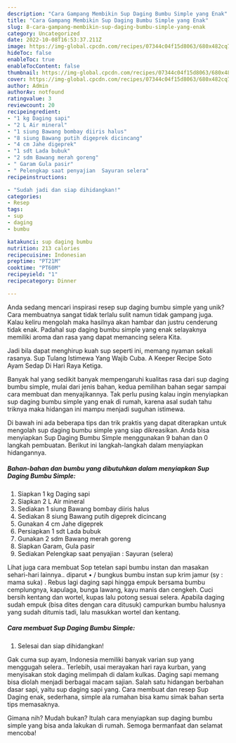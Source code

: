 ```yaml
---
description: "Cara Gampang Membikin Sup Daging Bumbu Simple yang Enak"
title: "Cara Gampang Membikin Sup Daging Bumbu Simple yang Enak"
slug: 8-cara-gampang-membikin-sup-daging-bumbu-simple-yang-enak
category: Uncategorized
date: 2022-10-08T16:53:37.211Z
image: https://img-global.cpcdn.com/recipes/07344c04f15d8063/680x482cq70/sup-daging-bumbu-simple-foto-resep-utama.jpg
hideToc: false
enableToc: true
enableTocContent: false
thumbnail: https://img-global.cpcdn.com/recipes/07344c04f15d8063/680x482cq70/sup-daging-bumbu-simple-foto-resep-utama.jpg
cover: https://img-global.cpcdn.com/recipes/07344c04f15d8063/680x482cq70/sup-daging-bumbu-simple-foto-resep-utama.jpg
author: Admin
authorAv: notfound
ratingvalue: 3
reviewcount: 20
recipeingredient:
- "1 kg Daging sapi"
- "2 L Air mineral"
- "1 siung Bawang bombay diiris halus"
- "8 siung Bawang putih digeprek dicincang"
- "4 cm Jahe digeprek"
- "1 sdt Lada bubuk"
- "2 sdm Bawang merah goreng"
- " Garam Gula pasir"
- " Pelengkap saat penyajian  Sayuran selera"
recipeinstructions:

- "Sudah jadi dan siap dihidangkan!"
categories:
- Resep
tags:
- sup
- daging
- bumbu

katakunci: sup daging bumbu 
nutrition: 213 calories
recipecuisine: Indonesian
preptime: "PT21M"
cooktime: "PT60M"
recipeyield: "1"
recipecategory: Dinner

---
```





Anda sedang mencari inspirasi resep sup daging bumbu simple yang unik? Cara membuatnya sangat tidak terlalu sulit namun tidak gampang juga. Kalau keliru mengolah maka hasilnya akan hambar dan justru cenderung tidak enak. Padahal sup daging bumbu simple yang enak selayaknya memiliki aroma dan rasa yang dapat memancing selera Kita.





Jadi bila dapat menghirup kuah sup seperti ini, memang nyaman sekali rasanya. Sup Tulang Istimewa Yang Wajib Cuba. A Keeper Recipe Soto Ayam Sedap Di Hari Raya Ketiga.

Banyak hal yang sedikit banyak mempengaruhi kualitas rasa dari sup daging bumbu simple, mulai dari jenis bahan, kedua pemilihan bahan segar sampai cara membuat dan menyajikannya. Tak perlu pusing kalau ingin menyiapkan sup daging bumbu simple yang enak di rumah, karena asal sudah tahu triknya maka hidangan ini mampu menjadi suguhan istimewa.






Di bawah ini ada beberapa tips dan trik praktis yang dapat diterapkan untuk mengolah sup daging bumbu simple yang siap dikreasikan. Anda bisa menyiapkan Sup Daging Bumbu Simple menggunakan 9 bahan dan 0 langkah pembuatan. Berikut ini langkah-langkah dalam menyiapkan hidangannya.

<!--inarticleads1-->

##### Bahan-bahan dan bumbu yang dibutuhkan dalam menyiapkan Sup Daging Bumbu Simple:

1. Siapkan 1 kg Daging sapi
1. Siapkan 2 L Air mineral
1. Sediakan 1 siung Bawang bombay diiris halus
1. Sediakan 8 siung Bawang putih digeprek dicincang
1. Gunakan 4 cm Jahe digeprek
1. Persiapkan 1 sdt Lada bubuk
1. Gunakan 2 sdm Bawang merah goreng
1. Siapkan  Garam, Gula pasir
1. Sediakan  Pelengkap saat penyajian : Sayuran (selera)


Lihat juga cara membuat Sop tetelan sapi bumbu instan dan masakan sehari-hari lainnya.. diparut • / bungkus bumbu instan sup krim jamur (sy : mama suka) . Rebus lagi daging sapi hingga empuk bersama bumbu cemplungnya, kapulaga, bunga lawang, kayu manis dan cengkeh. Cuci bersih kentang dan wortel, kupas lalu potong sesuai selera. Apabila daging sudah empuk (bisa dites dengan cara ditusuk) campurkan bumbu halusnya yang sudah ditumis tadi, lalu masukkan wortel dan kentang. 

<!--inarticleads2-->

##### Cara membuat Sup Daging Bumbu Simple:


1. Selesai dan siap dihidangkan!

Gak cuma sup ayam, Indonesia memiliki banyak varian sup yang menggugah selera.. Terlebih, usai merayakan hari raya kurban, yang menyisakan stok daging melimpah di dalam kulkas. Daging sapi memang bisa diolah menjadi berbagai macam sajian. Salah satu hidangan berbahan dasar sapi, yaitu sup daging sapi yang. Cara membuat dan resep Sup Daging enak, sederhana, simple ala rumahan bisa kamu simak bahan serta tips memasaknya. 

Gimana nih? Mudah bukan? Itulah cara menyiapkan sup daging bumbu simple yang bisa anda lakukan di rumah. Semoga bermanfaat dan selamat mencoba!
